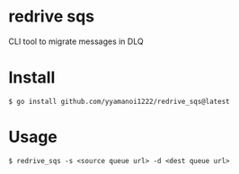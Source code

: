 # redrive sqs

CLI tool to migrate messages in DLQ

# Install

```
$ go install github.com/yyamanoi1222/redrive_sqs@latest
```

# Usage

```
$ redrive_sqs -s <source queue url> -d <dest queue url>
```
